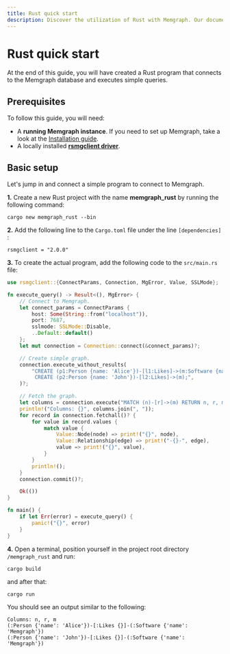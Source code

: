 ```yaml
---
title: Rust quick start
description: Discover the utilization of Rust with Memgraph. Our documentation explores Rust integration for streamlined graph computing. 
---
```


# Rust quick start

At the end of this guide, you will have created a Rust program that connects to the Memgraph database and executes simple
queries.

## Prerequisites

To follow this guide, you will need:

- A **running Memgraph instance**. If you need to set up Memgraph, take a look
  at the [Installation guide](/getting-started/install-memgraph).
- A locally installed [**rsmgclient
  driver**](https://github.com/memgraph/rsmgclient).


## Basic setup

Let's jump in and connect a simple program to connect to Memgraph.

**1.** Create a new Rust project with the name **memgraph_rust** by running the
following command:

```
cargo new memgraph_rust --bin
```

**2.** Add the following line to the `Cargo.toml` file under the line
`[dependencies]` :

```
rsmgclient = "2.0.0"
```

**3.** To create the actual program, add the following code to the `src/main.rs`
file:

```rust
use rsmgclient::{ConnectParams, Connection, MgError, Value, SSLMode};

fn execute_query() -> Result<(), MgError> {
    // Connect to Memgraph.
    let connect_params = ConnectParams {
        host: Some(String::from("localhost")),
        port: 7687,
        sslmode: SSLMode::Disable,
        ..Default::default()
    };
    let mut connection = Connection::connect(&connect_params)?;

    // Create simple graph.
    connection.execute_without_results(
        "CREATE (p1:Person {name: 'Alice'})-[l1:Likes]->(m:Software {name: 'Memgraph'}) \
         CREATE (p2:Person {name: 'John'})-[l2:Likes]->(m);",
    )?;

    // Fetch the graph.
    let columns = connection.execute("MATCH (n)-[r]->(m) RETURN n, r, m;", None)?;
    println!("Columns: {}", columns.join(", "));
    for record in connection.fetchall()? {
        for value in record.values {
            match value {
                Value::Node(node) => print!("{}", node),
                Value::Relationship(edge) => print!("-{}-", edge),
                value => print!("{}", value),
            }
        }
        println!();
    }
    connection.commit()?;

    Ok(())
}

fn main() {
    if let Err(error) = execute_query() {
        panic!("{}", error)
    }
}
```

**4.** Open a terminal, position yourself in the project root directory `/memgraph_rust` and run:
``` 
cargo build
```
and after that:
```
cargo run
```

You should see an output similar to the following:

```
Columns: n, r, m
(:Person {'name': 'Alice'})-[:Likes {}]-(:Software {'name': 'Memgraph'})
(:Person {'name': 'John'})-[:Likes {}]-(:Software {'name': 'Memgraph'})
``````